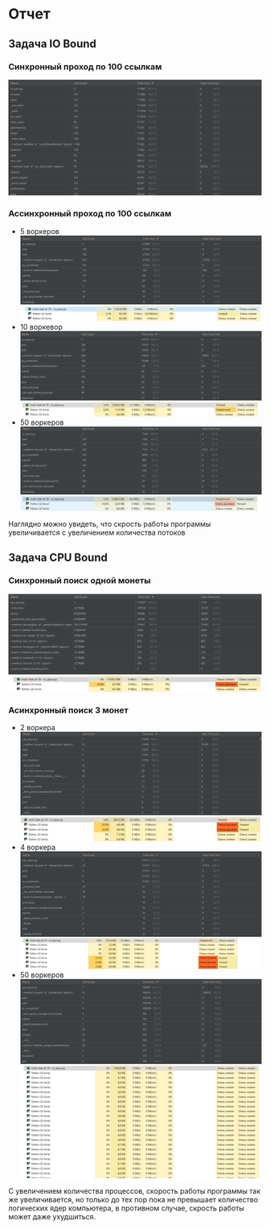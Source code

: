# Отчет
## Задача IO Bound
### Синхронный проход по 100 ссылкам
![](screens/io_sync.png)

### Ассинхронный проход по 100 ссылкам
* 5 воркеров
![](screens/io_async_5.png)
![](screens/io_async_5_disp.png)
* 10 воркевор
![](screens/io_async_10.png)
![](screens/io_async_10_disp.png)
* 50 воркеров
![](screens/io_async_50.png)
![](screens/io_async_50_disp.png)

Наглядно можно увидеть, что скрость работы программы увеличивается 
с увеличением количества потоков

## Задача CPU Bound
### Синхронный поиск одной монеты
![](screens/cpu_sync.png)
![](screens/cpu_sync_disp.png)
### Асинхронный поиск 3 монет
* 2 воркера
![](screens/cpu_async_2.png)
![](screens/cpu_async_2_disp.png)
* 4 воркера
![](screens/cpu_async_4.png)
![](screens/cpu_async_4_disp.png)
* 50 воркеров
![](screens/cpu_async_50.png)
![](screens/cpu_async_50_disp.png)

С увеличением количества процессов, скорость работы программы так же увеличивается, 
но только до тех пор пока не превышает количество логических ядер компьютера, 
в противном случае, скрость работы может даже ухудшиться.
